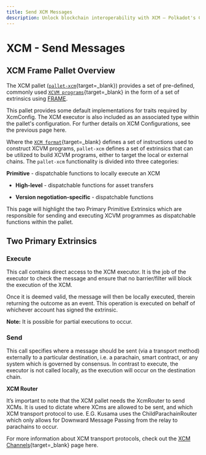 ```yaml
---
title: Send XCM Messages
description: Unlock blockchain interoperability with XCM — Polkadot's Cross-Consensus Messaging format for cross-chain interactions.
---
```


# XCM - Send Messages

## XCM Frame Pallet Overview

The XCM pallet ([`pallet-xcm`](https://paritytech.github.io/polkadot-sdk/master/pallet_xcm/index.html){target=\_blank}) provides a set of pre-defined, commonly used [`XCVM programs`](https://github.com/polkadot-fellows/xcm-format?tab=readme-ov-file#12-the-xcvm){target=\_blank} in the form of a set of extrinsics using [FRAME](https://docs.substrate.io/reference/frame-pallets/).

This pallet provides some default implementations for traits required by XcmConfig. The XCM executor is also included as an associated type within the pallet's configuration. For further details on XCM Configurations, see the previous page here.

Where the [`XCM format`](https://github.com/polkadot-fellows/xcm-format){target=\_blank} defines a set of instructions used to construct XCVM programs, `pallet-xcm` defines a set of extrinsics that can be utilized to build XCVM programs, either to target the local or external chains. The `pallet-xcm` functionality is divided into three categories:

**Primitive** - dispatchable functions to locally execute an XCM

- **High-level** - dispatchable functions for asset transfers

- **Version negotiation-specific** - dispatchable functions

This page will highlight the two Primary Primitive Extrinsics which are responsible for sending and executing XCVM programmes as dispatchable functions within the pallet.

## Two Primary Extrinsics

### Execute

This call contains direct access to the XCM executor. It is the job of the executor to check the message and ensure that no barrier/filter will block the execution of the XCM.

Once it is deemed valid, the message will then be locally executed, therein returning the outcome as an event. This operation is executed on behalf of whichever account has signed the extrinsic.

**Note:** It is possible for partial executions to occur.

### Send

This call specifies where a message should be sent (via a transport method) externally to a particular destination, i.e. a parachain, smart contract, or any system which is governed by consensus. In contrast to execute, the executor is not called locally, as the execution will occur on the destination chain.

**XCM Router**

It’s important to note that the XCM pallet needs the XcmRouter to send XCMs. It is used to dictate where XCms are allowed to be sent, and which XCM transport protocol to use. 
E.G. Kusama uses the ChildParachainRouter which only allows for Downward Message Passing from the relay to parachains to occur.

For more information about XCM transport protocols, check out the [XCM Channels](TODO:update-path){target=\_blank} page here.

